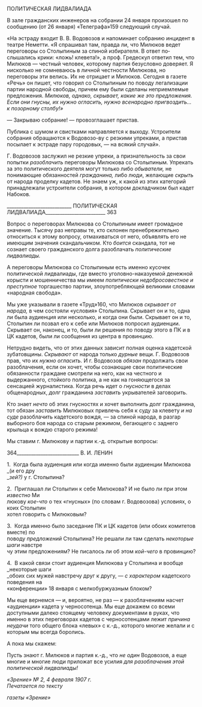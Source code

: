 ПОЛИТИЧЕСКАЯ ЛИДВАЛИАДА

В зале гражданских инженеров на собрании 24 января произошел по сообщению (от 26 января) «Телеграфа»159 следующий случай.

«На эстраду входит В. В. Водовозов и напоминает собранию инцидент в театре Неметти. «Я спраши­вал там, правда ли, что Милюков ведет переговоры со Столыпиным за спиной избирателя. В ответ по­слышались крики: «ложь! клевета!», а проф. Гредескул ответил тем, что Милюков — честный человек, которому партия безусловно доверяет. Я нисколько не сомневаюсь в личной честности Милюкова, но переговоры эти велись. Их не отрицает и Милюков. Сегодня в газете «Речь» он пишет, что говорил со Столыпиным по поводу легализации партии народной свободы, причем ему были сделаны неприемле­мые предложения. _Милюков, однако, скрывает, какие же это предложения. Если они гнусны, их нужно огласить, нужно всенародно пригвоздить... к позорному столбу!»_

— Закрываю собрание! — провозглашает пристав.

Публика с шумом и свистками направляется к выходу. Устроители собрания обращаются к Водовозо-ву с резкими упреками, а пристав посылает к эстраде пару городовых, — на всякий случай».

Г. Водовозов заслужил не резкие упреки, а признательность за свои попытки _разо­блачить_ переговоры Милюкова со Столыпиным. Упрекать за это политического деяте­ля могут только либо _обыватели,_ не понимающие обязанностей _гражданина,_ либо лю­ди, желающие _скрыть_ от народа проделку кадетов. Не знаем уж, к какой из этих кате­горий принадлежали устроители собрания, в котором докладчиком был кадет Набоков.

  

___________________________ ПОЛИТИЧЕСКАЯ ЛИДВАЛИАДА_________________________ 363

Вопрос о переговорах Милюкова со Столыпиным имеет громадное значение. Тысячу раз неправы те, кто склонен пренебрежительно относиться к этому вопросу, отмахи­ваться от него, объявлять его не имеющим значения скандальчиком. Кто _боится_ скан­дала, тот не сознает своего гражданского долга разоблачать _политические лидвалиады._

А переговоры Милюкова со Столыпиным есть именно кусочек политической лидва­лиады, где вместо уголовно-наказуемой денежной корысти и мошенничества мы имеем _политически недобросовестное и преступное_ торгашество партии, злоупотребляющей великими словами «народная свобода».

Мы уже указывали в газете «Труд»160, что Милюков _скрывает от народа,_ в чем со­стояли «условия» Столыпина. Скрывает он и то, одна ли была аудиенция или несколь­ко, и когда они были. Скрывает он и то, Столыпин ли позвал его к себе или Милюков попросил аудиенции. Скрывает он, наконец, и то, были ли решения по поводу этого в ПК и в ЦК кадетов, были ли сообщения из центра в провинцию.

Нетрудно видеть, что от этих данных зависит полная оценка кадетской зубатовщи­ны. _Скрывают_ от народа только _дурные_ вещи. Г. Водовозов прав, что их _нужно огла­сить._ И г. Водовозов _обязан_ продолжать свои разоблачения, если он хочет, чтобы соз­нающие свои политические обязанности граждане смотрели на него, как на честного и выдержанного, стойкого политика, а не как на гоняющегося за сенсацией журналисти­ка. Когда речь идет о _гнусности_ в делах общенародных, _долг_ гражданина _заставить_ укрывателей заговорить.

Кто знает _нечто_ об этих гнусностях и хочет выполнить долг гражданина, тот обязан _заставить_ Милюковых привлечь себя к суду за клевету _и на суде_ разоблачить кадет­ского вождя, — за спиной народа, в разгар выборного боя народа со старым режимом, бегающего с заднего крыльца к вождю старого режима!

Мы ставим г. Милюкову и партии к.-д. открытые вопросы:

  

364__________________________ В. И. ЛЕНИН

1.  Когда была аудиенция или когда именно были аудиенции Милюкова _(и его дру­  
__зей?)_ у г. Столыпина?

2.  Приглашал ли Столыпин к себе Милюкова? И не было ли при этом _известно_ Ми­  
люкову _кое-что_ о тех «гнусных» (по словам г. Водовозова) условиях, о коих Столыпин  
хотел говорить с Милюковым?

3.  Когда именно было заседание ПК и ЦК кадетов (или обоих комитетов вместе) по  
поводу _предложений_ Столыпина? Не решали ли там сделать _некоторые шаги_ навстре­  
чу этим предложениям? Не писалось ли об этом _кой-чего_ в провинцию?

4.  В какой связи стоит аудиенция Милюкова у Столыпина и вообще _некоторые шаги  
_обоих сих мужей навстречу друг к другу, — _с характером_ кадетского поведения на  
«конференции» 18 января с мелкобуржуазным блоком?

Мы еще вернемся — и, вероятно, не раз — к разоблачениям насчет «аудиенции» ка­дета у черносотенца. Мы еще докажем со всеми доступными далеко стоящему человеку документами в руках, что именно в этих переговорах кадетов с черносотенцами лежит _причина неудачи_ того общего блока «левых» с к.-д., которого многие желали и с кото­рым мы всегда боролись.

А пока мы скажем:

Пусть знают г. Милюков и партия к.-д., что _не один_ Водовозов, а еще многие и мно­гие люди приложат все усилия _для разоблачения этой политической лидвалиады!_

_«Зрение» № 2, 4 февраля 1907 г.                                                            Печатается по тексту_

_газеты «Зрение»_
